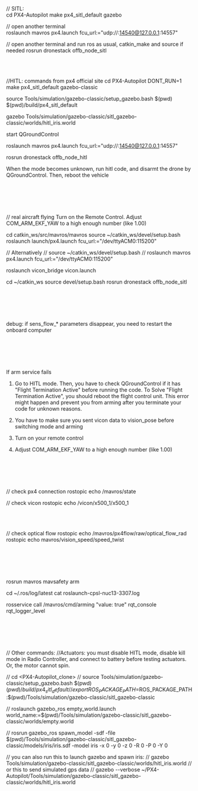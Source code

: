 // SITL: <br>
cd PX4-Autopilot
make px4_sitl_default gazebo

// open another terminal <br>
roslaunch mavros px4.launch fcu_url:="udp://:14540@127.0.0.1:14557"

// open another terminal and run ros as usual, catkin_make and source if needed
rosrun dronestack offb_node_sitl
<br>
<br>
<br>
<br>


//HITL: commands from px4 official site
cd PX4-Autopilot
DONT_RUN=1 make px4_sitl_default gazebo-classic

source Tools/simulation/gazebo-classic/setup_gazebo.bash $(pwd) $(pwd)/build/px4_sitl_default

gazebo Tools/simulation/gazebo-classic/sitl_gazebo-classic/worlds/hitl_iris.world

start QGroundControl

roslaunch mavros px4.launch fcu_url:="udp://:14540@127.0.0.1:14557"

rosrun dronestack offb_node_hitl

When the mode becomes unknown, run hitl code, and disarmt the drone by QGroundControl. Then, reboot the vehicle

<br>
<br>
<br>
<br>

// real aircraft flying
Turn on the Remote Control.
Adjust COM_ARM_EKF_YAW to a high enough number (like 1.00)

cd catkin_ws/src/mavros/mavros
source ~/catkin_ws/devel/setup.bash
roslaunch launch/px4.launch fcu_url:="/dev/ttyACM0:115200"

// Alternatively
// source ~/catkin_ws/devel/setup.bash
// roslaunch mavros px4.launch fcu_url:="/dev/ttyACM0:115200"

roslaunch vicon_bridge vicon.launch


cd ~/catkin_ws
source devel/setup.bash
rosrun dronestack offb_node_sitl

<br>
<br>
<br>
<br>

debug:
if sens_flow_* parameters disappear, you need to restart the onboard computer

<br>
<br>
<br>
<br>

If arm service fails
1. Go to HITL mode. Then, you have to check QGroundControl if it has "Flight Termination Active" before running the code.
To Solve "Flight Termination Active", you should reboot the flight control unit.
This error might happen and prevent you from arming after you terminate your code for unknown reasons.

2. You have to make sure you sent vicon data to vision_pose before switching mode and arming

3. Turn on your remote control

4. Adjust COM_ARM_EKF_YAW to a high enough number (like 1.00)
<br>
<br>
<br>
<br>

// check px4 connection
rostopic echo /mavros/state

// check vicon
rostopic echo /vicon/x500_1/x500_1
<br>
<br>
<br>
<br>

// check optical flow
rostopic echo /mavros/px4flow/raw/optical_flow_rad
rostopic echo mavros/vision_speed/speed_twist

<br>
<br>
<br>
<br>

rosrun mavros mavsafety arm

cd ~/.ros/log/latest
cat roslaunch-cpsl-nuc13-3307.log


rosservice call /mavros/cmd/arming "value: true"
rqt_console
rqt_logger_level







<br>
<br>
<br>
<br>



// Other commands:
//Actuators: you must disable HITL mode, disable kill mode in Radio Controller, and connect to battery before testing actuators. Or, the motor cannot spin. 

// cd <PX4-Autopilot_clone>
// source Tools/simulation/gazebo-classic/setup_gazebo.bash $(pwd) $(pwd)/build/px4_sitl_default
// export ROS_PACKAGE_PATH=$ROS_PACKAGE_PATH:$(pwd)/Tools/simulation/gazebo-classic/sitl_gazebo-classic

// roslaunch gazebo_ros empty_world.launch world_name:=$(pwd)/Tools/simulation/gazebo-classic/sitl_gazebo-classic/worlds/empty.world

// rosrun gazebo_ros spawn_model -sdf -file $(pwd)/Tools/simulation/gazebo-classic/sitl_gazebo-classic/models/iris/iris.sdf -model iris -x 0 -y 0 -z 0 -R 0 -P 0 -Y 0


// you can also run this to launch gazebo and spawn iris: 
// gazebo Tools/simulation/gazebo-classic/sitl_gazebo-classic/worlds/hitl_iris.world
// or this to send simulated gps data
// gazebo --verbose ~/PX4-Autopilot/Tools/simulation/gazebo-classic/sitl_gazebo-classic/worlds/hitl_iris.world

